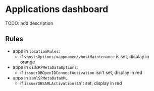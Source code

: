# Applications dashboard

TODO: add description


## Rules

* apps in `locationRules`:
  * if `vhostsOptions/<appname>/vhostMaintenance` is set, display in orange
* apps in `oidcRPMetaDataOptions`:
  * if `issuerDBOpenIDConnectActivation` isn't set, display in red
* apps in `samlSPMetaDataXML`
  * if `issuerDBSAMLActivation` isn't set, display in red
